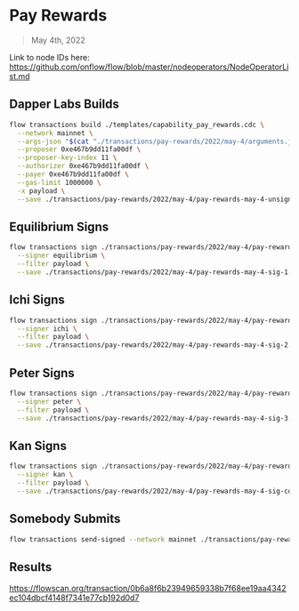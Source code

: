 # Pay Rewards
> May 4th, 2022

Link to node IDs here: https://github.com/onflow/flow/blob/master/nodeoperators/NodeOperatorList.md

## Dapper Labs Builds

```sh
flow transactions build ./templates/capability_pay_rewards.cdc \
  --network mainnet \
  --args-json "$(cat "./transactions/pay-rewards/2022/may-4/arguments.json")" \
  --proposer 0xe467b9dd11fa00df \
  --proposer-key-index 11 \
  --authorizer 0xe467b9dd11fa00df \
  --payer 0xe467b9dd11fa00df \
  --gas-limit 1000000 \
  -x payload \
  --save ./transactions/pay-rewards/2022/may-4/pay-rewards-may-4-unsigned.rlp
```

## Equilibrium Signs

```sh
flow transactions sign ./transactions/pay-rewards/2022/may-4/pay-rewards-may-4-unsigned.rlp \
  --signer equilibrium \
  --filter payload \
  --save ./transactions/pay-rewards/2022/may-4/pay-rewards-may-4-sig-1.rlp
```

## Ichi Signs

```sh
flow transactions sign ./transactions/pay-rewards/2022/may-4/pay-rewards-may-4-sig-1.rlp \
  --signer ichi \
  --filter payload \
  --save ./transactions/pay-rewards/2022/may-4/pay-rewards-may-4-sig-2.rlp
```

## Peter Signs

```sh
flow transactions sign ./transactions/pay-rewards/2022/may-4/pay-rewards-may-4-sig-2.rlp \
  --signer peter \
  --filter payload \
  --save ./transactions/pay-rewards/2022/may-4/pay-rewards-may-4-sig-3.rlp
```

## Kan Signs

```sh
flow transactions sign ./transactions/pay-rewards/2022/may-4/pay-rewards-may-4-sig-3.rlp \
  --signer kan \
  --filter payload \
  --save ./transactions/pay-rewards/2022/may-4/pay-rewards-may-4-sig-complete.rlp
```

## Somebody Submits

```sh
flow transactions send-signed --network mainnet ./transactions/pay-rewards/2022/may-4/pay-rewards-may-4-sig-complete.rlp
```

## Results

https://flowscan.org/transaction/0b6a8f6b23949659338b7f68ee19aa4342ec104dbcf4148f7341e77cb192d0d7
